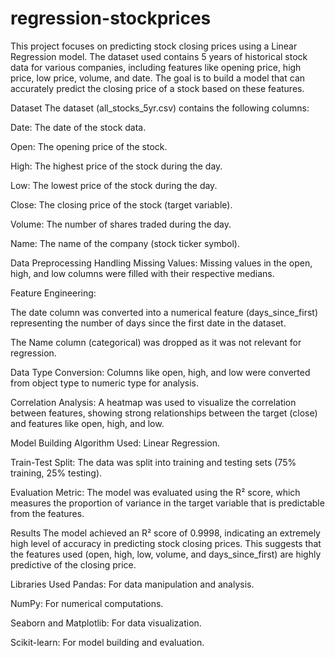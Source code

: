# regression-stockprices

This project focuses on predicting stock closing prices using a Linear Regression model. The dataset used contains 5 years of historical stock data for various companies, including features like opening price, high price, low price, volume, and date. The goal is to build a model that can accurately predict the closing price of a stock based on these features.

Dataset
The dataset (all_stocks_5yr.csv) contains the following columns:

Date: The date of the stock data.

Open: The opening price of the stock.

High: The highest price of the stock during the day.

Low: The lowest price of the stock during the day.

Close: The closing price of the stock (target variable).

Volume: The number of shares traded during the day.

Name: The name of the company (stock ticker symbol).

Data Preprocessing
Handling Missing Values: Missing values in the open, high, and low columns were filled with their respective medians.

Feature Engineering:

The date column was converted into a numerical feature (days_since_first) representing the number of days since the first date in the dataset.

The Name column (categorical) was dropped as it was not relevant for regression.

Data Type Conversion: Columns like open, high, and low were converted from object type to numeric type for analysis.

Correlation Analysis: A heatmap was used to visualize the correlation between features, showing strong relationships between the target (close) and features like open, high, and low.

Model Building
Algorithm Used: Linear Regression.

Train-Test Split: The data was split into training and testing sets (75% training, 25% testing).

Evaluation Metric: The model was evaluated using the R² score, which measures the proportion of variance in the target variable that is predictable from the features.

Results
The model achieved an R² score of 0.9998, indicating an extremely high level of accuracy in predicting stock closing prices. This suggests that the features used (open, high, low, volume, and days_since_first) are highly predictive of the closing price.

Libraries Used
Pandas: For data manipulation and analysis.

NumPy: For numerical computations.

Seaborn and Matplotlib: For data visualization.

Scikit-learn: For model building and evaluation.
